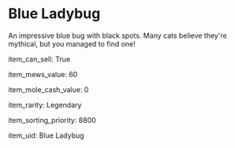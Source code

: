 # Blue Ladybug

An impressive blue bug with black spots. Many cats believe they're mythical, but you managed to find one!

item_can_sell: True

item_mews_value: 60

item_mole_cash_value: 0

item_rarity: Legendary

item_sorting_priority: 8800

item_uid: Blue Ladybug
